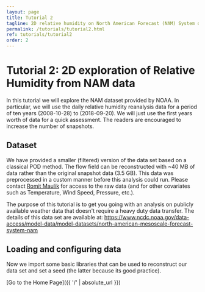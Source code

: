 ```yaml
---
layout: page
title: Tutorial 2
tagline: 2D relative humidity on North American Forecast (NAM) System data
permalink: /tutorials/tutorial2.html
ref: tutorials/tutorial2
order: 2
---
```



# Tutorial 2: 2D exploration of Relative Humidity from NAM data

In this tutorial we will explore the NAM dataset provided by NOAA. In particular, we will use the daily relative humidity reanalysis data for a period of ten years (2008-10-28) to (2018-09-20). We will just use the first years worth of data for a quick assessment. The readers are encouraged to increase the number of snapshots.

## Dataset

We have provided a smaller (filtered) version of the data set based on a classical POD method. The flow field can be reconstructed with ~40 MB of data rather than the original snapshot data (3.5 GB). This data was preprocessed in a custom manner before this analysis could run. Please contact [Romit Maulik](rmaulik@anl.gov) for access to the raw data (and for other covariates such as Temperature, Wind Speed, Pressure, etc.).

The purpose of this tutorial is to get you going with an analysis on publicly available weather data that doesn't require a heavy duty data transfer. The details of this data set are available at: https://www.ncdc.noaa.gov/data-access/model-data/model-datasets/north-american-mesoscale-forecast-system-nam

## Loading and configuring data

Now we import some basic libraries that can be used to reconstruct our data set and set a seed (the latter because its good practice).


[Go to the Home Page]({{ '/' | absolute_url }})
